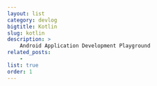 ```yaml
---
layout: list
category: devlog
bigtitle: Kotlin
slug: kotlin
description: >
    Android Application Development Playground
related_posts:
    - 
list: true
order: 1
---
```


 
